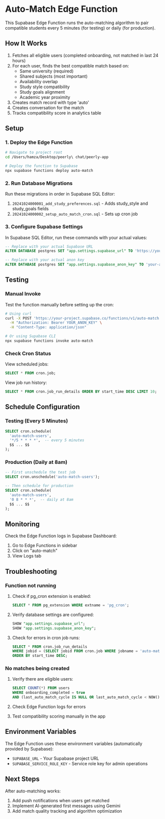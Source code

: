 # Auto-Match Edge Function

This Supabase Edge Function runs the auto-matching algorithm to pair compatible students every 5 minutes (for testing) or daily (for production).

## How It Works

1. Fetches all eligible users (completed onboarding, not matched in last 24 hours)
2. For each user, finds the best compatible match based on:
   - Same university (required)
   - Shared subjects (most important)
   - Availability overlap
   - Study style compatibility
   - Study goals alignment
   - Academic year proximity
3. Creates match record with type 'auto'
4. Creates conversation for the match
5. Tracks compatibility score in analytics table

## Setup

### 1. Deploy the Edge Function

```bash
# Navigate to project root
cd /Users/hamza/Desktop/peerly\ chat/peerly-app

# Deploy the function to Supabase
npx supabase functions deploy auto-match
```

### 2. Run Database Migrations

Run these migrations in order in Supabase SQL Editor:

1. `20241024000001_add_study_preferences.sql` - Adds study_style and study_goals fields
2. `20241024000002_setup_auto_match_cron.sql` - Sets up cron job

### 3. Configure Supabase Settings

In Supabase SQL Editor, run these commands with your actual values:

```sql
-- Replace with your actual Supabase URL
ALTER DATABASE postgres SET "app.settings.supabase_url" TO 'https://your-project.supabase.co';

-- Replace with your actual anon key
ALTER DATABASE postgres SET "app.settings.supabase_anon_key" TO 'your-anon-key-here';
```

## Testing

### Manual Invoke

Test the function manually before setting up the cron:

```bash
# Using curl
curl -X POST 'https://your-project.supabase.co/functions/v1/auto-match' \
  -H "Authorization: Bearer YOUR_ANON_KEY" \
  -H "Content-Type: application/json"

# Or using Supabase CLI
npx supabase functions invoke auto-match
```

### Check Cron Status

View scheduled jobs:

```sql
SELECT * FROM cron.job;
```

View job run history:

```sql
SELECT * FROM cron.job_run_details ORDER BY start_time DESC LIMIT 10;
```

## Schedule Configuration

### Testing (Every 5 Minutes)

```sql
SELECT cron.schedule(
  'auto-match-users',
  '*/5 * * * *',  -- every 5 minutes
  $$ ... $$
);
```

### Production (Daily at 8am)

```sql
-- First unschedule the test job
SELECT cron.unschedule('auto-match-users');

-- Then schedule for production
SELECT cron.schedule(
  'auto-match-users',
  '0 8 * * *',  -- daily at 8am
  $$ ... $$
);
```

## Monitoring

Check the Edge Function logs in Supabase Dashboard:
1. Go to Edge Functions in sidebar
2. Click on "auto-match"
3. View Logs tab

## Troubleshooting

### Function not running

1. Check if pg_cron extension is enabled:
   ```sql
   SELECT * FROM pg_extension WHERE extname = 'pg_cron';
   ```

2. Verify database settings are configured:
   ```sql
   SHOW "app.settings.supabase_url";
   SHOW "app.settings.supabase_anon_key";
   ```

3. Check for errors in cron job runs:
   ```sql
   SELECT * FROM cron.job_run_details
   WHERE jobid = (SELECT jobid FROM cron.job WHERE jobname = 'auto-match-users')
   ORDER BY start_time DESC;
   ```

### No matches being created

1. Verify there are eligible users:
   ```sql
   SELECT COUNT(*) FROM users
   WHERE onboarding_completed = true
   AND (last_auto_match_cycle IS NULL OR last_auto_match_cycle < NOW() - INTERVAL '24 hours');
   ```

2. Check Edge Function logs for errors

3. Test compatibility scoring manually in the app

## Environment Variables

The Edge Function uses these environment variables (automatically provided by Supabase):
- `SUPABASE_URL` - Your Supabase project URL
- `SUPABASE_SERVICE_ROLE_KEY` - Service role key for admin operations

## Next Steps

After auto-matching works:
1. Add push notifications when users get matched
2. Implement AI-generated first messages using Gemini
3. Add match quality tracking and algorithm optimization
